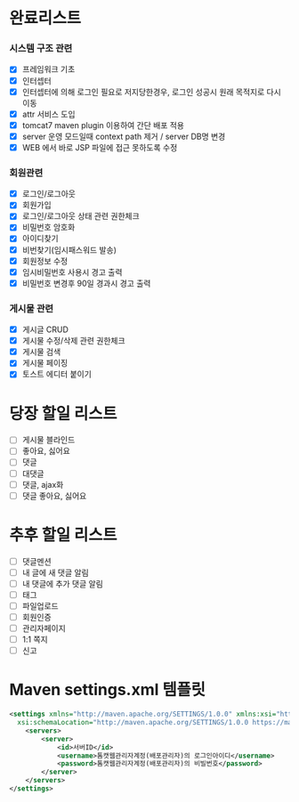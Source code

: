 # 완료리스트

### 시스템 구조 관련
- [x] 프레임워크 기초
- [x] 인터셉터
- [x] 인터셉터에 의해 로그인 필요로 저지당한경우, 로그인 성공시 원래 목적지로 다시 이동
- [x] attr 서비스 도입
- [x] tomcat7 maven plugin 이용하여 간단 배포 적용
- [x] server 운영 모드일때 context path 제거 / server DB명 변경
- [x] WEB 에서 바로 JSP 파일에 접근 못하도록 수정

### 회원관련
- [x] 로그인/로그아웃
- [x] 회원가입
- [x] 로그인/로그아웃 상태 관련 권한체크
- [x] 비밀번호 암호화
- [x] 아이디찾기
- [x] 비번찾기(임시패스워드 발송)
- [x] 회원정보 수정
- [x] 임시비밀번호 사용시 경고 출력
- [x] 비밀번호 변경후 90일 경과시 경고 출력

### 게시물 관련
- [x] 게시글 CRUD
- [x] 게시물 수정/삭제 관련 권한체크
- [x] 게시물 검색
- [x] 게시물 페이징
- [x] 토스트 에디터 붙이기

# 당장 할일 리스트
- [ ] 게시물 블라인드
- [ ] 좋아요, 싫어요
- [ ] 댓글
- [ ] 대댓글
- [ ] 댓글, ajax화
- [ ] 댓글 좋아요, 싫어요

# 추후 할일 리스트
- [ ] 댓글멘션
- [ ] 내 글에 새 댓글 알림
- [ ] 내 댓글에 추가 댓글 알림
- [ ] 태그
- [ ] 파일업로드
- [ ] 회원인증
- [ ] 관리자페이지
- [ ] 1:1 쪽지
- [ ] 신고

# Maven settings.xml 템플릿
```xml
<settings xmlns="http://maven.apache.org/SETTINGS/1.0.0" xmlns:xsi="http://www.w3.org/2001/XMLSchema-instance"
  xsi:schemaLocation="http://maven.apache.org/SETTINGS/1.0.0 https://maven.apache.org/xsd/settings-1.0.0.xsd">
    <servers>
        <server>
            <id>서버ID</id>
            <username>톰캣웹관리자계정(배포관리자)의 로그인아이디</username>
            <password>톰캣웹관리자계정(배포관리자)의 비빌번호</password>
        </server>
    </servers>
</settings>
```
